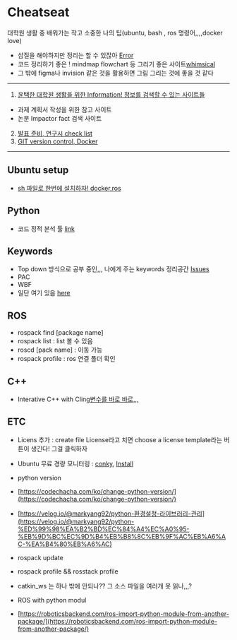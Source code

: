 # Cheatseat
대학원 생활 중 배워가는 작고 소중한 나의 팁(ubuntu, bash , ros 명령어,,,,docker love)
- 삽질을 해야하지만 정리는 할 수 있잖아 [Error](Error.md)
- 코드 정리하기 좋은 ! mindmap flowchart 등 그리기 좋은 사이트[whimsical](https://whimsical.com/)
- 그 밖에 figma나 invision 같은 것을 활용하면 그림 그리는 것에 좋을 것 같다

---
1. [윤택한 대학원 생활을 위한 Information! 정보를 검색할 수 있는 사이트들](Information.md)
- 과제 계획서 작성을 위한 참고 사이트
- 논문 Impactor fact 검색 사이트 

2. [발표 준비, 연구시 check list](Checking.md)
3. [GIT version control, Docker](GitandDocekr.md)

---
## Ubuntu setup
- [sh 파일로 한번에 설치하자! docker,ros](https://github.com/ChaeChae0505/ubuntu-setup.git)


## Python
- 코드 정적 분석 툴 [link](https://itholic.github.io/python-static-analysis/)
## Keywords
- Top down 방식으로 공부 중인,,, 나에게 주는 keywords 정리공간 [Issues](https://github.com/ChaeChae0505/Cheatseat/issues)
- PAC
- WBF
- 일단 여기 있음 [here](https://www.notion.so/ch05ch/e68d8d8a62824626bf19a587e91c3d34)

## ROS
- rospack find [package name]
- rospack list : list 볼 수 있음
- roscd [pack name] : 이동 가능
- rospack profile : ros 연결 폴더 확인

## C++
- Interative C++ with Cling[변수를 바로 바로,,,](https://iosroid.tistory.com/m/113)

## ETC
- Licens 추가 : create file License라고 치면 choose a license template라는 버튼이 생긴다! 그걸 클릭하자
- Ubuntu 무료 경량 모니터링 : [conky](https://github.com/brndnmtthws/conky), [Install](https://ubunlog.com/ko/conky-monitor-sistema-liviano-para-x/)

- python version

- [https://codechacha.com/ko/change-python-version/](https://codechacha.com/ko/change-python-version/)

- [https://velog.io/@markyang92/python-환경설정-라이브러리-관리](https://velog.io/@markyang92/python-%ED%99%98%EA%B2%BD%EC%84%A4%EC%A0%95-%EB%9D%BC%EC%9D%B4%EB%B8%8C%EB%9F%AC%EB%A6%AC-%EA%B4%80%EB%A6%AC)

- rospack update

- rospack profile && rosstack profile

- catkin_ws 는 하나 밖에 안되나?? 그 소스 파일을 여러개 못 읽나,,,?

- ROS with python modul

- [https://roboticsbackend.com/ros-import-python-module-from-another-package/](https://roboticsbackend.com/ros-import-python-module-from-another-package/)

